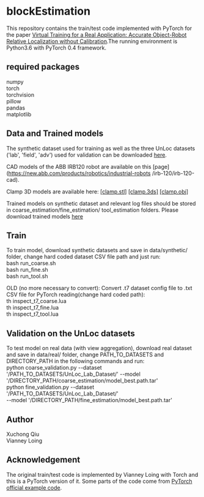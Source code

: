 # blockEstimation
This repository contains the train/test code implemented with PyTorch for the paper [Virtual Training for a Real Application: Accurate Object-Robot Relative Localization without Calibration](http://imagine.enpc.fr/~loingvi/unloc/).The running environment is Python3.6 with PyTorch 0.4 framework. 

## required packages
numpy  
torch  
torchvision  
pillow  
pandas  
matplotlib

## Data and Trained models
The synthetic dataset used for training as well as the three UnLoc datasets ('lab', 'field', 'adv') used for validation 
can be downloaded [here](https://zenodo.org/record/2563622#.XJ0CYB2nGbk).

CAD models of the ABB IRB120 robot are available on this [page](https://new.abb.com/products/robotics/industrial-robots
/irb-120/irb-120-cad).

Clamp 3D models are available here: [[clamp.stl]](http://imagine.enpc.fr/~loingvi/unloc/clamp.stl)
[[clamp.3ds]](http://imagine.enpc.fr/~loingvi/unloc/clamp.3ds)
[[clamp.obj]](http://imagine.enpc.fr/~loingvi/unloc/clamp.obj)

Trained models on synthetic dataset and relevant log files should be stored in coarse_estimation/fine_estimation/
tool_estimation folders. Please download trained models [here](https://drive.google.com/drive/folders/1GkrOTrt3pOo5A7OTzv7_Rg2-l0mtDOqh?usp=sharing)  

## Train
To train model, download synthetic datasets and save in data/synthetic/ folder,
change hard coded dataset CSV file path and just run:    
bash run_coarse.sh   
bash run_fine.sh   
bash run_tool.sh   

OLD (no more necessary to convert):
Convert .t7 dataset config file to .txt CSV file for PyTorch reading(change hard coded path):   
th inspect_t7_coarse.lua   
th inspect_t7_fine.lua   
th inspect_t7_tool.lua  
 
## Validation on the UnLoc datasets
To test model on real data (with view aggregation), download real dataset 
and save in data/real/ folder, change PATH_TO_DATASETS and 
DIRECTORY_PATH in the following commands and run:  
python coarse_validation.py --dataset '/PATH_TO_DATASETS/UnLoc_Lab_Dataset/'
--model '/DIRECTORY_PATH/coarse_estimation/model_best.path.tar'  
python fine_validation.py --dataset '/PATH_TO_DATASETS/UnLoc_Lab_Dataset/'  
--model '/DIRECTORY_PATH/fine_estimation/model_best.path.tar' 

## Author
Xuchong Qiu  
Vianney Loing 

## Acknowledgement
The original train/test code is implemented by Vianney Loing with Torch and this is 
a PyTorch version of it. Some parts of the code come from  [PyTorch official example code](https://github.com/pytorch/examples/tree/master/imagenet).

